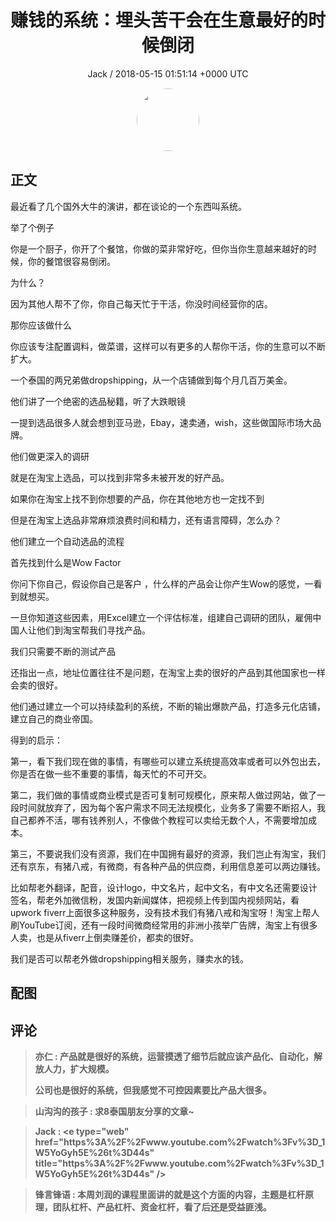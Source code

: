 <h1 align="center">赚钱的系统：埋头苦干会在生意最好的时候倒闭</h1>
<p align="center">
    <a>Jack / 2018-05-15 01:51:14 &#43;0000 UTC</a>
</p>

<div align="center">
    <img src="https://images.zsxq.com/Ft0SZEpuxSW9ME9yrD-C6gGTRHII?e=1590940799&amp;token=kIxbL07-8jAj8w1n4s9zv64FuZZNEATmlU_Vm6zD:GFj_eFMNOKfTMyjFHHMbEd2qln4=" width="100" height="100" style="border:1px solid;border-radius:50%; color:#ffffff"/>
</div>

## 正文

<div>
  

最近看了几个国外大牛的演讲，都在谈论的一个东西叫系统。

举了个例子

你是一个厨子，你开了个餐馆，你做的菜非常好吃，但你当你生意越来越好的时候，你的餐馆很容易倒闭。

为什么？

因为其他人帮不了你，你自己每天忙于干活，你没时间经营你的店。

那你应该做什么

你应该专注配置调料，做菜谱，这样可以有更多的人帮你干活，你的生意可以不断扩大。

一个泰国的两兄弟做dropshipping，从一个店铺做到每个月几百万美金。

他们讲了一个绝密的选品秘籍，听了大跌眼镜

一提到选品很多人就会想到亚马逊，Ebay，速卖通，wish，这些做国际市场大品牌。

他们做更深入的调研

就是在淘宝上选品，可以找到非常多未被开发的好产品。

如果你在淘宝上找不到你想要的产品，你在其他地方也一定找不到

但是在淘宝上选品非常麻烦浪费时间和精力，还有语言障碍，怎么办？

他们建立一个自动选品的流程

首先找到什么是Wow Factor

你问下你自己，假设你自己是客户 ，什么样的产品会让你产生Wow的感觉，一看到就想买。

一旦你知道这些因素，用Excel建立一个评估标准，组建自己调研的团队，雇佣中国人让他们到淘宝帮我们寻找产品。

我们只需要不断的测试产品

还指出一点，地址位置往往不是问题，在淘宝上卖的很好的产品到其他国家也一样会卖的很好。

他们通过建立一个可以持续盈利的系统，不断的输出爆款产品，打造多元化店铺，建立自己的商业帝国。


得到的启示：

第一，看下我们现在做的事情，有哪些可以建立系统提高效率或者可以外包出去，你是否在做一些不重要的事情，每天忙的不可开交。

第二，我们做的事情或商业模式是否可复制可规模化，原来帮人做过网站，做了一段时间就放弃了，因为每个客户需求不同无法规模化，业务多了需要不断招人，我自己都养不活，哪有钱养别人，不像做个教程可以卖给无数个人，不需要增加成本。

第三，不要说我们没有资源，我们在中国拥有最好的资源，我们岂止有淘宝，我们还有京东，有猪八戒，有微商，有各种产品的供应商，利用信息差可以两边赚钱。

比如帮老外翻译，配音，设计logo，中文名片，起中文名，有中文名还需要设计签名，帮老外加微信粉，发国内新闻媒体，把视频上传到国内视频网站，看upwork fiverr上面很多这种服务，没有技术我们有猪八戒和淘宝呀！淘宝上帮人刷YouTube订阅，还有一段时间微商经常用的非洲小孩举广告牌，淘宝上有很多人卖，也是从fiverr上倒卖赚差价，都卖的很好。

我们是否可以帮老外做dropshipping相关服务，赚卖水的钱。
</div>

## 配图
<div class="image" align="center">

</div>

## 评论

<div align="left">
<div>

<blockquote >
<span> <strong>亦仁 : 产品就是很好的系统，运营摸透了细节后就应该产品化、自动化，解放人力，扩大规模。

公司也是很好的系统，但我感觉不可控因素要比产品大很多。 </strong></span>
</blockquote>

<blockquote >
<span> <strong>山沟沟的孩子 : 求8泰国朋友分享的文章~ </strong></span>
</blockquote>

<blockquote >
<span> <strong>Jack : &lt;e type=&#34;web&#34; href=&#34;https%3A%2F%2Fwww.youtube.com%2Fwatch%3Fv%3D_1W5YoGyh5E%26t%3D44s&#34; title=&#34;https%3A%2F%2Fwww.youtube.com%2Fwatch%3Fv%3D_1W5YoGyh5E%26t%3D44s&#34; /&gt; </strong></span>
</blockquote>

<blockquote >
<span> <strong>锋言锋语 : 本周刘润的课程里面讲的就是这个方面的内容，主题是杠杆原理，团队杠杆、产品杠杆、资金杠杆，看了后还是受益匪浅。 </strong></span>
</blockquote>

</div>
</div>
